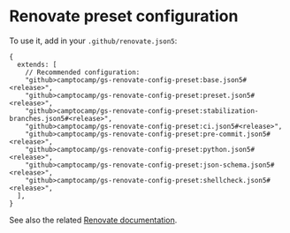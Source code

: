 # Renovate preset configuration

To use it, add in your `.github/renovate.json5`:

```json5
{
  extends: [
    // Recommended configuration:
    "github>camptocamp/gs-renovate-config-preset:base.json5#<release>",
    "github>camptocamp/gs-renovate-config-preset:preset.json5#<release>",
    "github>camptocamp/gs-renovate-config-preset:stabilization-branches.json5#<release>",
    "github>camptocamp/gs-renovate-config-preset:ci.json5#<release>",
    "github>camptocamp/gs-renovate-config-preset:pre-commit.json5#<release>",
    "github>camptocamp/gs-renovate-config-preset:python.json5#<release>",
    "github>camptocamp/gs-renovate-config-preset:json-schema.json5#<release>",
    "github>camptocamp/gs-renovate-config-preset:shellcheck.json5#<release>",
  ],
}
```

See also the related [Renovate documentation](https://docs.renovatebot.com/config-presets/).
